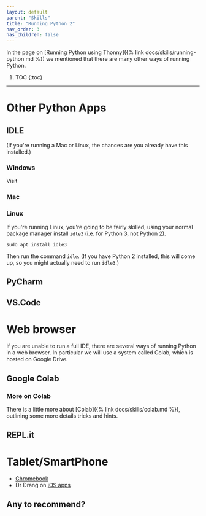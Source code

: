 ```yaml
---
layout: default
parent: "Skills"
title: "Running Python 2"
nav_order: 3
has_children: false
--- 
```



In the page on [Running Python using Thonny]({% link docs/skills/running-python.md %}) we mentioned that there are many other ways of running Python. 

1. TOC
{:toc} 

---

# Other Python Apps 

## IDLE 

(If you're running a Mac or Linux, the chances are you already have this installed.)

### Windows 

Visit 

### Mac 

### Linux 

If you're running Linux, you're going to be fairly skilled, using your normal package manager install `idle3` (i.e. for Python 3, not Python 2).

```shell 
sudo apt install idle3 
```

Then run the command `idle`. (If you have Python 2 installed, this will come up, so you might actually need to run `idle3`.)

## PyCharm 
## VS.Code
# Web browser

If you are unable to run a full IDE, there are several ways of running Python in a web browser. In particular we will use a system called Colab, which is hosted on Google Drive.  

## Google Colab 

### More on Colab


There is a little more about [Colab]({% link docs/skills/colab.md %}), outlining some more details tricks and hints. 

## REPL.it 

# Tablet/SmartPhone  

- [Chromebook](https://www.youngwonks.com/blog/Coding-on-a-Chromebook-Using-Python-and-PyGame)
- Dr Drang on [iOS apps]()

## Any to recommend? 

